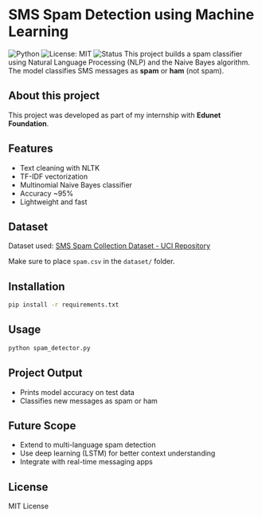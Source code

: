 # SMS Spam Detection using Machine Learning
![Python](https://img.shields.io/badge/Python-3.8+-blue.svg)
![License: MIT](https://img.shields.io/badge/License-MIT-yellow.svg)
![Status](https://img.shields.io/badge/Project%20Status-Completed-brightgreen)
This project builds a spam classifier using Natural Language Processing (NLP) and the Naive Bayes algorithm. The model classifies SMS messages as **spam** or **ham** (not spam).

## About this project  
This project was developed as part of my internship with **Edunet Foundation**.

## Features
- Text cleaning with NLTK
- TF-IDF vectorization
- Multinomial Naive Bayes classifier
- Accuracy ~95%
- Lightweight and fast

## Dataset
Dataset used: [SMS Spam Collection Dataset - UCI Repository](https://archive.ics.uci.edu/ml/datasets/sms+spam+collection)

Make sure to place `spam.csv` in the `dataset/` folder.

## Installation
```bash
pip install -r requirements.txt
```

## Usage
```bash
python spam_detector.py
```

## Project Output
- Prints model accuracy on test data
- Classifies new messages as spam or ham

## Future Scope
- Extend to multi-language spam detection
- Use deep learning (LSTM) for better context understanding
- Integrate with real-time messaging apps

## License
MIT License
